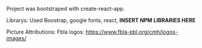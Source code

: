 Project was bootstraped with create-react-app.

Librarys:
Used Boostrap, google fonts, react, **INSERT NPM LIBRARIES HERE**


Picture Attributions:
Fbla logos: https://www.fbla-pbl.org/cmh/logos-images/
